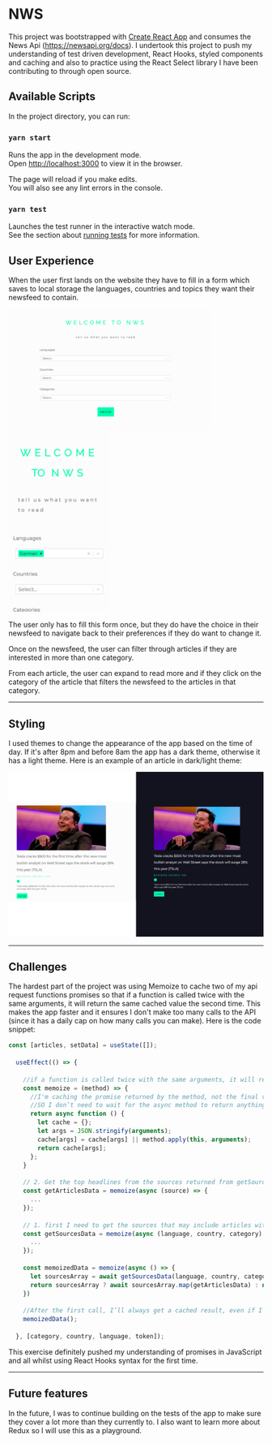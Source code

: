 # NWS

This project was bootstrapped with [Create React App](https://github.com/facebook/create-react-app) and consumes the News Api (https://newsapi.org/docs). I undertook this project to push my understanding of test driven development, React Hooks, styled components and caching and also to practice using the React Select library I have been contributing to through open source.

## Available Scripts

In the project directory, you can run:

### `yarn start`

Runs the app in the development mode.<br />
Open [http://localhost:3000](http://localhost:3000) to view it in the browser.

The page will reload if you make edits.<br />
You will also see any lint errors in the console.

### `yarn test`

Launches the test runner in the interactive watch mode.<br />
See the section about [running tests](https://facebook.github.io/create-react-app/docs/running-tests) for more information.

## User Experience

When the user first lands on the website they have to fill in a form which saves to local storage the languages, countries and topics they want their newsfeed to contain. 

<img src="./readme-assets/home-desktop.png"  width=400> 
<img src="./readme-assets/home-mobile.png" width=200>

The user only has to fill this form once, but they do have the choice in their newsfeed to navigate back to their preferences if they do want to change it. 

Once on the newsfeed, the user can filter through articles if they are interested in more than one category. 

From each article, the user can expand to read more and if they click on the category of the article that filters the newsfeed to the articles in that category.

----

## Styling

I used themes to change the appearance of the app based on the time of day. If it's after 8pm and before 8am the app has a dark theme, otherwise it has a light theme. Here is an example of an article in dark/light theme:

<img src="./readme-assets/themes.png"  width=600> 

----

## Challenges

The hardest part of the project was using Memoize to cache two of my api request functions promises so that if a function is called twice with the same arguments, it will return the same cached value the second time. This makes the app faster and it ensures I don't make too many calls to the API (since it has a daily cap on how many calls you can make). Here is the code snippet:

```javascript
const [articles, setData] = useState([]);

  useEffect(() => {

    //if a function is called twice with the same arguments, it will return the same cached value the second time.
    const memoize = (method) => {
      //I'm caching the promise returned by the method, not the final value. 
      //SO I don’t need to wait for the async method to return anything, before we cache it’s future value.
      return async function () {
        let cache = {};
        let args = JSON.stringify(arguments);
        cache[args] = cache[args] || method.apply(this, arguments);
        return cache[args];
      };
    }

    // 2. Get the top headlines from the sources returned from getSourcesData
    const getArticlesData = memoize(async (source) => {
      ...
    });

    // 1. first I need to get the sources that may include articles with the user's choices
    const getSourcesData = memoize(async (language, country, category) => {
      ...
    });

    const memoizedData = memoize(async () => {
      let sourcesArray = await getSourcesData(language, country, category);
      return sourcesArray ? await sourcesArray.map(getArticlesData) : null ;
    })

    //After the first call, I’ll always get a cached result, even if I call one of these methods again before it has returned for the first time.
    memoizedData();

  }, [category, country, language, token]);
```

This exercise definitely pushed my understanding of promises in JavaScript and all whilst using React Hooks syntax for the first time. 

----

## Future features

In the future, I was to continue building on the tests of the app to make sure they cover a lot more than they currently to. I also want to learn more about Redux so I will use this as a playground. 



